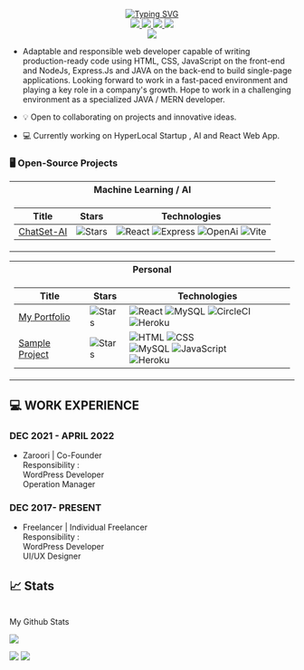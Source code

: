 <p align="center">
<a href="https://github.com/JiyauddinSaiyad">
    <img src="https://readme-typing-svg.demolab.com?font=Georgia&size=18&duration=2000&pause=100&multiline=true&width=500&height=80&lines=Jiyauddin+Saiyad;FullStack Developer+%7C+Masai+Student+%7C+Software+Engineer;AI+%7C+Computer+Vision+%7C+Bots%7C" alt="Typing SVG" />
</a>
<br/>

<a href="https://jiyauddinsaiyad.github.io/">
    <img src="https://img.shields.io/badge/Portfolio-Jiyauddin-red?style=flat-square">
</a>  
<a href="https://drive.google.com/file/d/17k58hn7wRxX3EPdt2_otJYI6cnjGV-TB/view?usp=drivesdk">
    <img src="https://img.shields.io/badge/PDF-Resume-red?style=flat-square&logo=adobe">
</a>  
<a href="https://www.linkedin.com/in/jiyauddin-saiyad/">
    <img src="https://img.shields.io/badge/-Linkedin-blue?style=flat-square&logo=linkedin">
</a>
<a href="mailto:zeeyauddinsaiyad@gmail.com">
    <img src="https://img.shields.io/badge/-Email-red?style=flat-square&logo=gmail&logoColor=white">
</a>

<br/> 

<a href="https://github.com/JiyauddinSaiyad">
    <img src="https://github-stats-alpha.vercel.app/api?username=JiyauddinSaiyad&cc=22272e&tc=37BCF6&ic=fff&bc=0000">
</a>

</p>

* Adaptable and responsible web developer capable of writing production-ready code
using HTML, CSS, JavaScript on the front-end and NodeJs, Express.Js and JAVA
on the back-end to build single-page applications. Looking forward to work in a
fast-paced environment and playing a key role in a company's growth. Hope to work in
a challenging environment as a specialized JAVA / MERN developer.

* 💡 Open to collaborating on projects and innovative ideas. 

* 💻 Currently working on HyperLocal Startup , AI and React Web App.

### 🖥️ Open-Source Projects
<table>
<tr><th>Machine Learning / AI</th>
<tr><td>

|Title | Stars | Technologies|
|--|--|--|
| [ChatSet-AI](https://github.com/JiyauddinSaiyad/chatSet) | <img alt="Stars" src="https://img.shields.io/github/stars/JiyauddinSaiyad/chatSet?style=flat-square&labelColor=black"/> | ![React](https://img.shields.io/badge/REACT-black?style=flat-square&logo=react) ![Express](https://img.shields.io/badge/Express-black?style=flat-square&logo=express) ![OpenAi](https://img.shields.io/badge/OpenAi-black?style=flat-square&logo=openai) ![Vite](https://img.shields.io/badge/Vite-black?style=flat-square&logo=vite)|

</td></tr> </table>

<table>
<tr><th>Personal </th>
<tr><td>

|Title | Stars | Technologies|
|--|--|--|
| [My Portfolio](https://github.com/JiyauddinSaiyad/JiyauddinSaiyad.github.io) | <img alt="Stars" src="https://img.shields.io/github/stars/JiyauddinSaiyad/JiyauddinSaiyad.github.io?style=flat-square&labelColor=black"/> | ![React](https://img.shields.io/badge/REACT-black?style=flat-square&logo=react)  ![MySQL](https://img.shields.io/badge/MySQL-black?style=flat-square&logo=mysql) ![CircleCI](https://img.shields.io/badge/CI-black?style=flat-square&logo=circleci) ![Heroku](https://img.shields.io/badge/Heroku-black?style=flat-square&logo=heroku) |
| [Sample Project](https://github.com/JiyauddinSaiyad/lame-fairies-5020) | <img alt="Stars" src="https://img.shields.io/github/stars/JiyauddinSaiyad/lame-fairies-5020?style=flat-square&labelColor=black"/> | ![HTML](https://img.shields.io/badge/HTML-black?style=flat-square&logo=html) ![CSS](https://img.shields.io/badge/CSS-black?style=flat-square&logo=css)<br> ![MySQL](https://img.shields.io/badge/MySQL-black?style=flat-square&logo=mysql) ![JavaScript](https://img.shields.io/badge/JavaScript-black?style=flat-square&logo=javascript)<br>![Heroku](https://img.shields.io/badge/Heroku-black?style=flat-square&logo=heroku) |


</td></tr> </table>

## 💻 WORK EXPERIENCE

### DEC 2021 - APRIL 2022
* Zaroori | Co-Founder <br>
Responsibility : <br>
WordPress Developer <br>
Operation Manager

### DEC 2017- PRESENT
* Freelancer | Individual Freelancer <br>
Responsibility : <br>
WordPress Developer <br>
UI/UX Designer


## 📈 Stats
<br>
My Github Stats

![](http://github-profile-summary-cards.vercel.app/api/cards/profile-details?username=JiyauddinSaiyad&theme=dracula) 

![](http://github-profile-summary-cards.vercel.app/api/cards/repos-per-language?username=JiyauddinSaiyad&theme=dracula) 
![](http://github-profile-summary-cards.vercel.app/api/cards/most-commit-language?username=JiyauddinSaiyad&theme=dracula)

<br>
